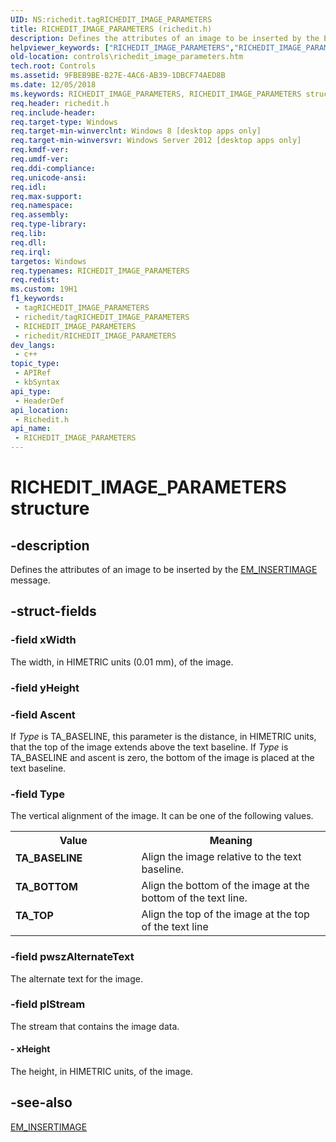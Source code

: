 ```yaml
---
UID: NS:richedit.tagRICHEDIT_IMAGE_PARAMETERS
title: RICHEDIT_IMAGE_PARAMETERS (richedit.h)
description: Defines the attributes of an image to be inserted by the EM_INSERTIMAGE message.
helpviewer_keywords: ["RICHEDIT_IMAGE_PARAMETERS","RICHEDIT_IMAGE_PARAMETERS structure [Windows Controls]","TA_BASELINE","TA_BOTTOM","TA_TOP","controls.richedit_image_parameters","richedit/RICHEDIT_IMAGE_PARAMETERS"]
old-location: controls\richedit_image_parameters.htm
tech.root: Controls
ms.assetid: 9FBEB9BE-B27E-4AC6-AB39-1DBCF74AED8B
ms.date: 12/05/2018
ms.keywords: RICHEDIT_IMAGE_PARAMETERS, RICHEDIT_IMAGE_PARAMETERS structure [Windows Controls], TA_BASELINE, TA_BOTTOM, TA_TOP, controls.richedit_image_parameters, richedit/RICHEDIT_IMAGE_PARAMETERS
req.header: richedit.h
req.include-header: 
req.target-type: Windows
req.target-min-winverclnt: Windows 8 [desktop apps only]
req.target-min-winversvr: Windows Server 2012 [desktop apps only]
req.kmdf-ver: 
req.umdf-ver: 
req.ddi-compliance: 
req.unicode-ansi: 
req.idl: 
req.max-support: 
req.namespace: 
req.assembly: 
req.type-library: 
req.lib: 
req.dll: 
req.irql: 
targetos: Windows
req.typenames: RICHEDIT_IMAGE_PARAMETERS
req.redist: 
ms.custom: 19H1
f1_keywords:
 - tagRICHEDIT_IMAGE_PARAMETERS
 - richedit/tagRICHEDIT_IMAGE_PARAMETERS
 - RICHEDIT_IMAGE_PARAMETERS
 - richedit/RICHEDIT_IMAGE_PARAMETERS
dev_langs:
 - c++
topic_type:
 - APIRef
 - kbSyntax
api_type:
 - HeaderDef
api_location:
 - Richedit.h
api_name:
 - RICHEDIT_IMAGE_PARAMETERS
---
```


# RICHEDIT_IMAGE_PARAMETERS structure


## -description

Defines the attributes of an image to be inserted by the <a href="https://docs.microsoft.com/windows/desktop/Controls/em-insertimage">EM_INSERTIMAGE</a> message.

## -struct-fields

### -field xWidth

The width, in HIMETRIC units (0.01 mm), of the image.

### -field yHeight

### -field Ascent

If <i>Type</i> is TA_BASELINE, this parameter is the distance, in HIMETRIC units, that the top of the image extends above the text baseline. If <i>Type</i> is TA_BASELINE and ascent is zero, the bottom of the image is placed at the text baseline.

### -field Type

The vertical alignment of the image. It can be one of the following values.

<table>
<tr>
<th>Value</th>
<th>Meaning</th>
</tr>
<tr>
<td width="40%"><a id="TA_BASELINE"></a><a id="ta_baseline"></a><dl>
<dt><b>TA_BASELINE</b></dt>
</dl>
</td>
<td width="60%">
Align the image relative to the text baseline. 

</td>
</tr>
<tr>
<td width="40%"><a id="TA_BOTTOM"></a><a id="ta_bottom"></a><dl>
<dt><b>TA_BOTTOM</b></dt>
</dl>
</td>
<td width="60%">
Align the bottom of the image at the bottom of the text line. 

</td>
</tr>
<tr>
<td width="40%"><a id="TA_TOP"></a><a id="ta_top"></a><dl>
<dt><b>TA_TOP</b></dt>
</dl>
</td>
<td width="60%">
Align the top of the image at the top of the text line

</td>
</tr>
</table>

### -field pwszAlternateText

The alternate text for the image.

### -field pIStream

The stream that contains the image data.


#### - xHeight

The height, in HIMETRIC units, of the image.

## -see-also

<a href="https://docs.microsoft.com/windows/desktop/Controls/em-insertimage">EM_INSERTIMAGE</a>

